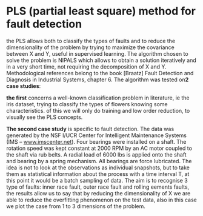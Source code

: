 # PLS (partial least square) method for fault detection

the PLS allows both to classify the types of faults and to reduce the dimensionality of the problem by trying to maximize the covariance between X and Y, useful in supervised learning.
The algorithm chosen to solve the problem is NIPALS which allows to obtain a solution iteratively and in a very short time, not requiring the decomposition of X and Y.
Methodological references belong to the book [Braatz] Fault Detection and Diagnosis in Industrial Systems, chapter 6.
The algorithm was tested on**2 case studies**:

**the first** concerns a well-known classification problem in literature, ie the iris dataset, trying to classify the types of flowers knowing some characteristics. of this we will only do training and low order reduction, to visually see the PLS concepts.

**The second case study** is specific to fault detection.
The data was generated by the NSF I/UCR Center for Intelligent Maintenance Systems (IMS – www.imscenter.net).
Four bearings were installed on a shaft. The rotation speed was kept constant at 2000 RPM by an AC motor coupled to the shaft via rub belts. A radial load of 6000 lbs is applied onto the shaft and bearing by a spring mechanism. All bearings are force lubricated.
The idea is not to look at the observations as individual snapshots, but to take them as statistical information about the process with a time interval T, at this point it would be a batch sampling of data.
The aim is to recognise 3 type of faults: inner race fault, outer race fault and rolling eements faults, the results allow us to say that by reducing the dimensionality of X we are able to reduce the overfitting phenomenon on the test data, also in this case we plot the case from 1 to 3 dimensions of the problem.
